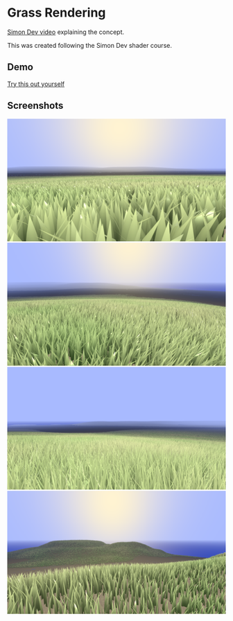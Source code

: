 # Grass Rendering

[Simon Dev video](https://www.youtube.com/watch?v=bp7REZBV4P4) explaining the concept.

This was created following the Simon Dev shader course.

## Demo

[Try this out yourself](https://jumballaya.github.io/Threejs-Grass/)

## Screenshots

![](https://github.com/Jumballaya/Threejs-Grass/blob/master/.github/screenshots/grass_1.PNG?raw=true)
![](https://github.com/Jumballaya/Threejs-Grass/blob/master/.github/screenshots/grass_2.PNG?raw=true)
![](https://github.com/Jumballaya/Threejs-Grass/blob/master/.github/screenshots/grass_3.PNG?raw=true)
![](https://github.com/Jumballaya/Threejs-Grass/blob/master/.github/screenshots/grass_4.PNG?raw=true)
